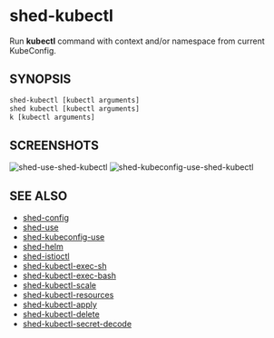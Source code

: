 # shed-kubectl

Run **kubectl** command with context and/or namespace from current KubeConfig.

## SYNOPSIS

```bash
shed-kubectl [kubectl arguments]
shed kubectl [kubectl arguments]
k [kubectl arguments]
```

## SCREENSHOTS

![shed-use-shed-kubectl](shed-use-shed-kubectl.gif "shed-use-shed-kubectl")
![shed-kubeconfig-use-shed-kubectl](shed-kubeconfig-use-shed-kubectl.gif "shed-kubeconfig-use-shed-kubectl")

## SEE ALSO

- [shed-config](shed-config.md)
- [shed-use](shed-use.md)
- [shed-kubeconfig-use](shed-kubeconfig-use.md)
- [shed-helm](shed-helm.md)
- [shed-istioctl](shed-istioctl.md)
- [shed-kubectl-exec-sh](shed-kubectl-exec-sh.md)
- [shed-kubectl-exec-bash](shed-kubectl-exec-bash.md)
- [shed-kubectl-scale](shed-kubectl-scale.md)
- [shed-kubectl-resources](shed-kubectl-resources.md)
- [shed-kubectl-apply](shed-kubectl-apply.md)
- [shed-kubectl-delete](shed-kubectl-delete.md)
- [shed-kubectl-secret-decode](shed-kubectl-secret-decode.md)
